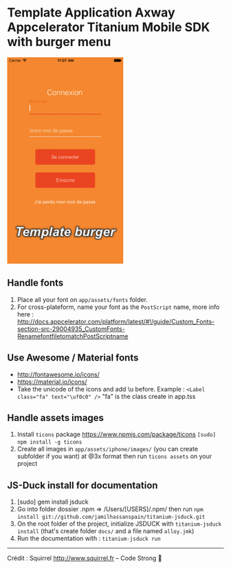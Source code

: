 # Template Application Axway Appcelerator Titanium Mobile SDK with burger menu

![Template Titanium mobile burger menu](https://github.com/SquirrelMobile/titanium-template-burger/blob/master/screens/animated.gif?raw=true "Template Titanium mobile burger menu")

## Handle fonts

1. Place all your font on `app/assets/fonts` folder.
2. For cross-plateform, name your font as the `PostScript` name, more info here : http://docs.appcelerator.com/platform/latest/#!/guide/Custom_Fonts-section-src-29004935_CustomFonts-RenamefontfiletomatchPostScriptname

## Use Awesome / Material fonts
- http://fontawesome.io/icons/
- https://material.io/icons/
- Take the unicode of the icons and add \u before.
Example : `<Label class="fa" text="\uf0c0" />`
"fa" is the class create in app.tss

## Handle assets images

1. Install `ticons` package https://www.npmjs.com/package/ticons
`[sudo] npm install -g ticons`
2. Create all images in `app/assets/iphone/images/` (you can create subfolder if you want) at @3x format then run `ticons assets` on your project

## JS-Duck install for documentation

1. [sudo] gem install jsduck
2. Go into folder dossier .npm => /Users/[USERS]/.npm/
then run `npm install git://github.com/jamilhassanspain/titanium-jsduck.git`
3. On the root folder of the project, initialize JSDUCK with `titanium-jsduck install` (that's create folder `docs/` and a file named `alloy.jmk`)
4. Run the documentation with : `titanium-jsduck run`

___

Crédit : Squirrel http://www.squirrel.fr
– Code Strong 🚀
